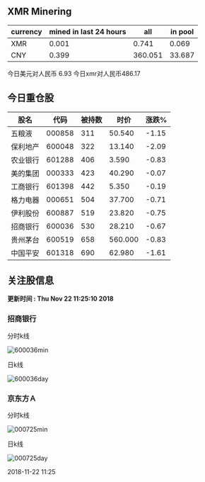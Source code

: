 ## XMR Minering

|currency|mined in last 24 hours|all|in pool|
|---|---|---|---|
|XMR|0.001|0.741|0.069|
|CNY|0.399|360.051|33.687|

今日美元对人民币 6.93	今日xmr对人民币486.17


## 今日重仓股 

|股名|代码|被持数|时价|涨跌%|
|---|---|---|---|---|
|五粮液|000858|311|50.540|-1.15|
|保利地产|600048|322|13.140|-2.09|
|农业银行|601288|406|3.590|-0.83|
|美的集团|000333|423|40.290|-0.07|
|工商银行|601398|442|5.350|-0.19|
|格力电器|000651|504|37.700|-0.71|
|伊利股份|600887|519|23.820|-0.75|
|招商银行|600036|530|28.210|-0.67|
|贵州茅台|600519|658|560.000|-0.83|
|中国平安|601318|690|62.980|-1.61|

## 关注股信息
**更新时间 : Thu Nov 22 11:25:10 2018**
### 招商银行 
分时k线

![600036min](http://image.sinajs.cn/newchart/min/n/sh600036.gif)

日k线

![600036day](http://image.sinajs.cn/newchart/daily/n/sh600036.gif)

### 京东方Ａ 
分时k线

![000725min](http://image.sinajs.cn/newchart/min/n/sz000725.gif)

日k线

![000725day](http://image.sinajs.cn/newchart/daily/n/sz000725.gif)

2018-11-22 11:25
